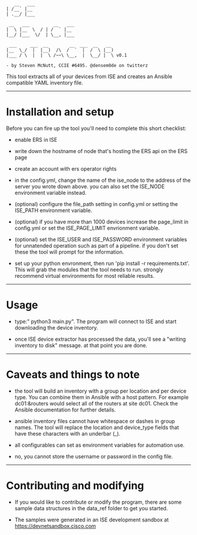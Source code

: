 ```
   __   ___                               
| /__` |__                                
| .__/ |___                               
                                          
 __   ___         __   ___                
|  \ |__  \  / | /  ` |__                 
|__/ |___  \/  | \__, |___                
                                          
 ___     ___  __        __  ___  __   __  
|__  \_/  |  |__)  /\  /  `  |  /  \ |__) 
|___ / \  |  |  \ /~~\ \__,  |  \__/ |  \ v0.1
                                          
- by Steven McNutt, CCIE #6495. @densem0de on twitterz
```

This tool extracts all of your devices from ISE
and creates an Ansible compatible YAML inventory file.


---------------------------------------------------------------------------

# Installation and setup

Before you can fire up the tool you'll need to complete this short checklist:

- enable ERS in ISE

- write down the hostname of node that's hosting the ERS api on the ERS page

- create an account with ers operator rights

- in the config.yml, change the name of the ise_node to the address of the
    server you wrote down above.  you can also set the ISE_NODE environment variable instead.

- (optional) configure the file_path setting in config.yml or setting the ISE_PATH environment variable. 

- (optional) if you have more than 1000 devices increase the page_limit in config.yml or set the ISE_PAGE_LIMIT envrionment variable.

- (optional) set the ISE_USER and ISE_PASSWORD environment variables for unnatended operation such as part of a pipeline.  if you don't set these the tool will prompt for the information.

- set up your python envronment, then run 'pip install -r requirements.txt'.  This will grab the modules that the tool needs to run.  strongly recommend virtual environments for most reliable results.

---------------------------------------------------------------------------

# Usage

- type:" python3 main.py". The program will connect to ISE and start downloading the
    device inventory.

- once ISE device extractor has processed the data, you'll see a "writing inventory to disk" message.
  at that point you are done.
---------------------------------------------------------------------------

# Caveats and things to note

- the tool will build an inventory with a group per location and per device type.  You can combine them in Ansible with a host pattern.  For example dc01:&routers would select all of the routers at site dc01.  Check the Ansible documentation for further details.

- ansible inventory files cannot have whitespace or dashes in group names.  The tool will replace the location and device_type
    fields that have these characters with an underbar (_).

- all configurables can set as environment variables for automation use.

- no, you cannot store the username or password in the config file.
------------------------------------------------------------------------------

# Contributing and modifying

- If you would like to contribute or modify the program, there are some sample data structures in the data_ref folder to get you started.
  
- The samples were generated in an ISE development sandbox at https://devnetsandbox.cisco.com 




